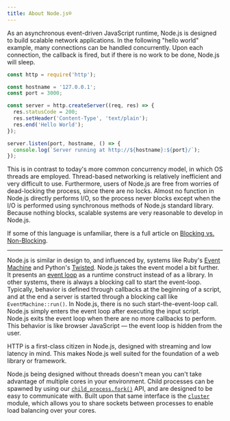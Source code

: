 ```yaml
---
title: About Node.js®
---
```


As an asynchronous event-driven JavaScript runtime, Node.js is designed to build
scalable network applications. In the following "hello world" example, many
connections can be handled concurrently. Upon each connection, the callback is
fired, but if there is no work to be done, Node.js will sleep.

```javascript
const http = require('http');

const hostname = '127.0.0.1';
const port = 3000;

const server = http.createServer((req, res) => {
  res.statusCode = 200;
  res.setHeader('Content-Type', 'text/plain');
  res.end('Hello World');
});

server.listen(port, hostname, () => {
  console.log(`Server running at http://${hostname}:${port}/`);
});
```

This is in contrast to today's more common concurrency model, in which OS threads
are employed. Thread-based networking is relatively inefficient and very
difficult to use. Furthermore, users of Node.js are free from worries of
dead-locking the process, since there are no locks. Almost no function in
Node.js directly performs I/O, so the process never blocks except when the I/O is performed using
synchronous methods of Node.js standard library. Because nothing blocks, scalable systems are very
reasonable to develop in Node.js.

If some of this language is unfamiliar, there is a full article on
[Blocking vs. Non-Blocking][].

---

Node.js is similar in design to, and influenced by, systems like Ruby's
[Event Machine][] and Python's [Twisted][]. Node.js takes the event model a bit
further. It presents an [event loop][] as a runtime construct instead of as a library. In other systems,
there is always a blocking call to start the event-loop.
Typically, behavior is defined through callbacks at the beginning of a script, and
at the end a server is started through a blocking call like `EventMachine::run()`.
In Node.js, there is no such start-the-event-loop call. Node.js simply enters the event loop after executing the input script. Node.js
exits the event loop when there are no more callbacks to perform. This behavior
is like browser JavaScript — the event loop is hidden from the user.

HTTP is a first-class citizen in Node.js, designed with streaming and low
latency in mind. This makes Node.js well suited for the foundation of a web
library or framework.

Node.js being designed without threads doesn't mean you can't take
advantage of multiple cores in your environment. Child processes can be spawned
by using our [`child_process.fork()`][] API, and are designed to be easy to
communicate with. Built upon that same interface is the [`cluster`][] module,
which allows you to share sockets between processes to enable load balancing
over your cores.

[Blocking vs. Non-Blocking]: /en/docs/guides/blocking-vs-non-blocking/
[`child_process.fork()`]: https://nodejs.org/api/child_process.html#child_process_child_process_fork_modulepath_args_options
[`cluster`]: https://nodejs.org/api/cluster.html
[event loop]: /en/docs/guides/event-loop-timers-and-nexttick/
[Event Machine]: https://github.com/eventmachine/eventmachine
[Twisted]: https://twistedmatrix.com/trac/
